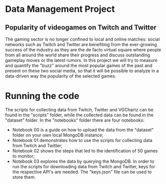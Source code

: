 # Data Management Project
## Popularity of videogames on Twitch and Twitter
The gaming sector is no longer confined to local and online matches: social networks such as Twitch and Twitter are benefiting from the ever-growing success of the industry as they are the de facto virtual square where people from all around the world share their progress and discuss outstanding gameplay moves or the latest rumors.
In this project we will try to measure and quantify the "buzz" around the most popular games of the past and present on these two social media, so that it will be possible to analyze in a data-driven way the popularity of the selected games. 

# Running the code
The scripts for collecting data from Twitch, Twitter and VGChartz can be found in the "scripts" folder, while the collected data can be found in the "dataset" folder.
In the "notebooks" folder there are four notebooks:
- Notebook 00 is a guide on how to upload the data from the "dataset" folder on your own local MongoDB instance;
- Notebook 01 demonstrates how to use the scripts for collecting data from Twitch and Twitter;
- Notebook 02 shows the steps that led to the identification of 50 games to monitor;
- Notebook 03 explores the data by querying the MongoDB.
In order to run the scripts for downloading data from Twitch and Twitter, keys for the respective API's are needed. The "keys.json" file can be used to store them.

